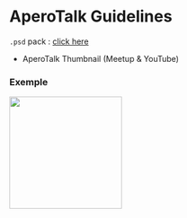 # AperoTalk Guidelines

`.psd` pack : [click here](https://github.com/lewagon/design/raw/workshop/guidelines/aperotalk/psd_pack.zip)

- AperoTalk Thumbnail (Meetup & YouTube)

### Exemple

<img src='https://github.com/lewagon/design/blob/master/guidelines/aperotalk/psd_pack/youtube/thumbnail_lengow.jpg' width='200px'>


